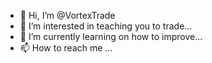 - 👋 Hi, I’m @VortexTrade
- 👀 I’m interested in teaching you to trade...
- 🌱 I’m currently learning on how to improve...
- 📫 How to reach me ...


<!---
VortexTrade/VortexTrade is a ✨ special ✨ repository because its `README.md` (this file) appears on your GitHub profile.
You can click the Preview link to take a look at your changes.
--->
